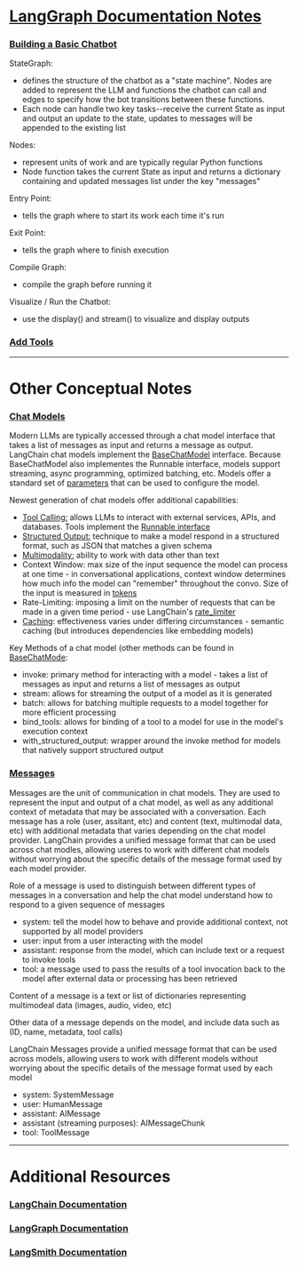 # [LangGraph Documentation Notes](https://langchain-ai.github.io/langgraph/)

### [Building a Basic Chatbot](https://langchain-ai.github.io/langgraph/tutorials/get-started/1-build-basic-chatbot/)

StateGraph:
- defines the structure of the chatbot as a "state machine". Nodes are added to represent the LLM and functions the chatbot can call and edges to specify how the bot transitions between these functions.
- Each node can handle two key tasks--receive the current State as input and output an update to the state, updates to messages will be appended to the existing list

Nodes:
- represent units of work and are typically regular Python functions
- Node function takes the current State as input and returns a dictionary containing and updated messages list under the key "messages"

Entry Point:
- tells the graph where to start its work each time it's run

Exit Point:
- tells the graph where to finish execution

Compile Graph:
- compile the graph before running it

Visualize / Run the Chatbot:
- use the display() and stream() to visualize and display outputs

### [Add Tools](https://langchain-ai.github.io/langgraph/tutorials/get-started/2-add-tools/)

____

# Other Conceptual Notes

### [Chat Models](https://python.langchain.com/docs/concepts/chat_models/)
Modern LLMs are typically accessed through a chat model interface that takes a list of messages as input and returns a message as output. LangChain chat models implement the [BaseChatModel](https://python.langchain.com/api_reference/core/language_models/langchain_core.language_models.chat_models.BaseChatModel.html) interface. Because BaseChatModel also implementes the Runnable interface, models support streaming, async programming, optimized batching, etc. Models offer a standard set of [parameters](https://python.langchain.com/docs/concepts/chat_models/#standard-parameters) that can be used to configure the model.

Newest generation of chat models offer additional capabilities:

- [Tool Calling:](https://python.langchain.com/docs/concepts/tool_calling/) allows LLMs to interact with external services, APIs, and databases. Tools implement the [Runnable interface](https://python.langchain.com/docs/concepts/runnables/)
- [Structured Output:](https://python.langchain.com/docs/concepts/structured_outputs/) technique to make a model respond in a structured format, such as JSON that matches a given schema
- [Multimodality:](https://python.langchain.com/docs/concepts/multimodality/) ability to work with data other than text
- Context Window: max size of the input sequence the model can process at one time - in conversational applications, context window determines how much info the model can "remember" throughout the convo. Size of the input is measured in [tokens](https://python.langchain.com/docs/concepts/tokens/)
- Rate-Limiting: imposing a limit on the number of requests that can be made in a given time period - use LangChain's [rate_limiter](https://python.langchain.com/docs/how_to/chat_model_rate_limiting/)
- [Caching](https://python.langchain.com/docs/how_to/chat_model_caching/): effectiveness varies under differing circumstances - semantic caching (but introduces dependencies like embedding models)

Key Methods of a chat model (other methods can be found in [BaseChatMode](https://python.langchain.com/api_reference/core/language_models/langchain_core.language_models.chat_models.BaseChatModel.html):

- invoke: primary method for interacting with a model - takes a list of messages as input and returns a list of messages as output
- stream: allows for streaming the output of a model as it is generated
- batch: allows for batching multiple requests to a model together for more efficient processing
- bind_tools: allows for binding of a tool to a model for use in the model's execution context
- with_structured_output: wrapper around the invoke method for models that natively support structured output

### [Messages](https://python.langchain.com/docs/concepts/messages/)
Messages are the unit of communication in chat models. They are used to represent the input and output of a chat model, as well as any additional context of metadata that may be associated with a conversation. Each message has a role (user, assitant, etc) and content (text, multimodal data, etc) with additional metadata that varies depending on the chat model provider. LangChain provides a unified message format that can be used across chat modles, allowing useres to work with different chat models without worrying about the specific details of the message format used by each model provider.

Role of a message is used to distinguish between different types of messages in a conversation and help the chat model understand how to respond to a given sequence of messages

- system: tell the model how to behave and provide additional context, not supported by all model providers
- user: input from a user interacting with the model
- assistant: response from the model, which can include text or a request to invoke tools
- tool: a message used to pass the results of a tool invocation back to the model after external data or processing has been retrieved

Content of a message is a text or list of dictionaries representing multimodeal data (images, audio, video, etc)

Other data of a message depends on the model, and include data such as (ID, name, metadata, tool calls)

LangChain Messages provide a unified message format that can be used across models, allowing users to work with different models without worrying about the specific details of the message format used by each model

- system: SystemMessage
- user: HumanMessage
- assistant: AIMessage
- assistant (streaming purposes): AIMessageChunk
- tool: ToolMessage

___

# Additional Resources

### [LangChain Documentation](https://python.langchain.com/docs/introduction/)
### [LangGraph Documentation](https://langchain-ai.github.io/langgraph/)
### [LangSmith Documentation](https://docs.smith.langchain.com/?_gl=1*1viy4ju*_gcl_au*MTcyNTAwMDM5OC4xNzUwODAxMDU2*_ga*NTEyNzI1MzE0LjE3NTA4MDA2ODE.*_ga_47WX3HKKY2*czE3NTA5NzA3NjMkbzExJGcxJHQxNzUwOTcxNzE5JGozMCRsMCRoMA..)


